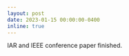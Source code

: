 ```yaml
---
layout: post
date: 2023-01-15 00:00:00-0400
inline: true
---
```


IAR and IEEE conference paper finished.
